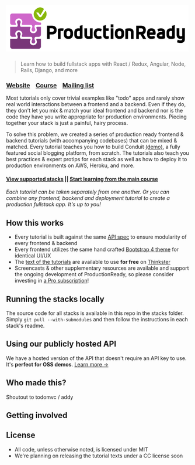 # ![ProductionReady](media/logo_lg.png)

> Learn how to build fullstack apps with React / Redux, Angular, Node, Rails, Django, and more

### [Website](http://)&nbsp;&nbsp;&nbsp;&nbsp;[Course](http://)&nbsp;&nbsp;&nbsp;&nbsp;[Mailing list](http://)

Most tutorials only cover trivial examples like "todo" apps and rarely show real world interactions between a frontend and a backend. Even if they do, they don't let you mix & match your ideal frontend and backend nor is the code they have you write appropriate for production environments. Piecing together your stack is just a painful, hairy process.

To solve this problem, we created a series of production ready frontend & backend tutorials (with accompanying codebases) that can be mixed & matched. Every tutorial teaches you how to build Conduit [(demo)](https://demo.productionready.io), a fully featured social blogging platform, from scratch. The tutorials also teach you best practices & expert protips for each stack as well as how to deploy it to production environments on AWS, Heroku, and more.

#### [View supported stacks](http://) || [Start learning from the main course](http://)

*Each tutorial can be taken separately from one another. Or you can combine any frontend, backend and deployment tutorial to create a production fullstack app. It's up to you!*

## How this works

- Every tutorial is built against the same [API spec](http://) to ensure modularity of every frontend & backend 
- Every frontend utilizes the same hand crafted [Bootstrap 4 theme](http://) for identical UI/UX
- The [text of the tutorials](http://) are available to use **for free** on [Thinkster](http://)
- Screencasts & other supplementary resources are available and support the ongoing development of ProductionReady, so please consider investing in [a Pro subscription](http://)!

## Running the stacks locally

The source code for all stacks is available in this repo in the stacks folder. Simply `git pull --with-submodules` and then follow the instructions in each stack's readme.

## Using our publicly hosted API
We have a hosted version of the API that doesn't require an API key to use. It's **perfect for OSS demos**. [Learn more &rarr;](http://)

## Who made this?

Shoutout to todomvc / addy

## Getting involved


## License
- All code, unless otherwise noted, is licensed under MIT
- We're planning on releasing the tutorial texts under a CC license soon
